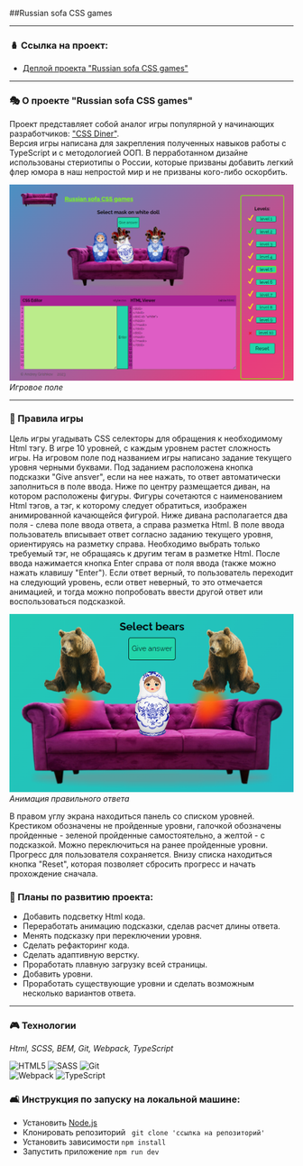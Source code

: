 ##Russian sofa CSS games
___

### 🪆 Ссылка на проект:

* [Деплой проекта "Russian sofa CSS games"](https://пока-нету/)
___

### 🎭 О проекте "Russian sofa CSS games"

Проект представляет собой аналог игры популярной у начинающих разработчиков:
["CSS Diner"](https://flukeout.github.io/).   
Версия игры написана для закрепления полученных навыков работы с TypeScript и с методологией ООП.
В перработанном дизайне использованы стериотипы о России, которые призваны добавить легкий флер юмора в наш
непростой мир и не призваны кого-либо оскорбить.

![Скриншот главной страницы](./src/images/screenshot.png)
*Игровое поле*
___

### 🎲 Правила игры

Цель игры угадывать CSS селекторы для обращения к необходимому Html тэгу.
В игре 10 уровней, с каждым уровнем растет сложность игры. 
На игровом поле под названием игры написано задание текущего уровня черными буквами.
Под заданием расположена кнопка подсказки "Give ansver", если на нее нажать, то ответ автоматически заполниться в поле ввода.
Ниже по центру размещается диван, на котором расположены фигуры.
Фигуры сочетаются с наименованием Html тэгов, а тэг, к которому следует обратиться,
изображен анимированной качающейся фигурой.
Ниже дивана располагается два поля - слева поле ввода ответа, а справа разметка Html.
В поле ввода пользователь вписывает ответ согласно заданию текущего уровня, ориентируясь на разметку справа.
Необходимо выбрать только требуемый тэг, не обращаясь к другим тегам в разметке Html.
После ввода нажимается кнопка Enter справа от поля ввода (также можно нажать клавишу "Enter").
Если ответ верный, то пользователь переходит на следующий уровень, если ответ неверный, то
это отмечается анимацией, и тогда можно попробовать ввести другой ответ или воспользоваться подсказкой.

![Анимация правильного ответа](./src/images/screenshot-bear.png)
*Анимация правильного ответа*

В правом углу экрана находиться панель со списком уровней. Крестиком обозначены не пройденные уровни, галочкой обозначены пройденные -
зеленой пройденные самостоятельно, а желтой - с подсказкой. Можно переключиться на ранее пройденные уровни.
Прогресс для пользователя сохраняется. Внизу списка находиться кнопка "Reset", которая позволяет сбросить прогресс
и начать прохождение сначала.

### 💎️ Планы по развитию проекта:
* Добавить подсветку Html кода.
* Переработать анимацию подсказки, сделав расчет длины ответа.
* Менять подсказку при переключении уровня.
* Сделать рефакторинг кода.
* Сделать адаптивную верстку.
* Проработать плавную загрузку всей страницы.
* Добавить уровни.
* Проработать существующие уровни и сделать возможным несколько вариантов ответа.
___

### 🎮  Технологии
*Html, SCSS, BEM, Git, Webpack, TypeScript*

![HTML5](https://img.shields.io/badge/html5-%23E34F26.svg?style=for-the-badge&logo=html5&logoColor=white)
![SASS](https://img.shields.io/badge/SASS-hotpink.svg?style=for-the-badge&logo=SASS&logoColor=white)
![Git](https://img.shields.io/badge/git-%23F05033.svg?style=for-the-badge&logo=git&logoColor=white)   
![Webpack](https://img.shields.io/badge/webpack-%238DD6F9.svg?style=for-the-badge&logo=webpack&logoColor=black)
![TypeScript](https://img.shields.io/badge/typescript-%23007ACC.svg?style=for-the-badge&logo=typescript&logoColor=white)

### 🛋️ Инструкция по запуску на локальной машине:
* Установить [Node.js](https://nodejs.org/ru/)
* Клонировать репозиторий ``` git clone 'ссылка на репозиторий'```
* Установить зависимости ``` npm install ```
* Запустить приложение ``` npm run dev ```
